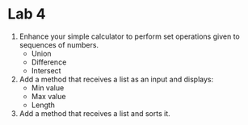 # Lab 4

1. Enhance your simple calculator to perform set operations given to sequences of numbers.
    - Union
    - Difference
    - Intersect
1. Add a method that receives a list as an input and displays:
    - Min value
    - Max value
    - Length
2. Add a method that receives a list and sorts it.

